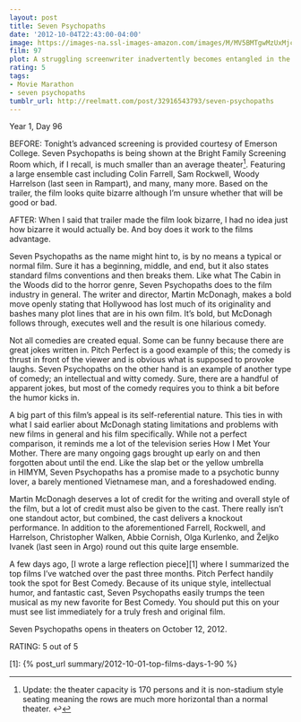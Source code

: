 ```yaml
---
layout: post
title: Seven Psychopaths
date: '2012-10-04T22:43:00-04:00'
image: https://images-na.ssl-images-amazon.com/images/M/MV5BMTgwMzUxMjc0M15BMl5BanBnXkFtZTcwMzQ2MjYyOA@@._V1_UX182_CR0,0,182,268_AL_.jpg
film: 97
plot: A struggling screenwriter inadvertently becomes entangled in the Los Angeles criminal underworld after his oddball friends kidnap a gangster’s beloved Shih Tzu.
rating: 5
tags:
- Movie Marathon
- seven psychopaths
tumblr_url: http://reelmatt.com/post/32916543793/seven-psychopaths
---
```


Year 1, Day 96

BEFORE: Tonight’s advanced screening is provided courtesy of Emerson College. Seven Psychopaths is being shown at the Bright Family Screening Room which, if I recall, is much smaller than an average theater[^1]. Featuring a large ensemble cast including Colin Farrell, Sam Rockwell, Woody Harrelson (last seen in Rampart), and many, many more. Based on the trailer, the film looks quite bizarre although I’m unsure whether that will be good or bad.

AFTER: When I said that trailer made the film look bizarre, I had no idea just how bizarre it would actually be. And boy does it work to the films advantage.

Seven Psychopaths as the name might hint to, is by no means a typical or normal film. Sure it has a beginning, middle, and end, but it also states standard films conventions and then breaks them. Like what The Cabin in the Woods did to the horror genre, Seven Psychopaths does to the film industry in general. The writer and director, Martin McDonagh, makes a bold move openly stating that Hollywood has lost much of its originality and bashes many plot lines that are in his own film. It’s bold, but McDonagh follows through, executes well and the result is one hilarious comedy.

Not all comedies are created equal. Some can be funny because there are great jokes written in. Pitch Perfect is a good example of this; the comedy is thrust in front of the viewer and is obvious what is supposed to provoke laughs. Seven Psychopaths on the other hand is an example of another type of comedy; an intellectual and witty comedy. Sure, there are a handful of apparent jokes, but most of the comedy requires you to think a bit before the humor kicks in.

A big part of this film’s appeal is its self-referential nature. This ties in with what I said earlier about McDonagh stating limitations and problems with new films in general and his film specifically. While not a perfect comparison, it reminds me a lot of the television series How I Met Your Mother. There are many ongoing gags brought up early on and then forgotten about until the end. Like the slap bet or the yellow umbrella in HIMYM, Seven Psychopaths has a promise made to a psychotic bunny lover, a barely mentioned Vietnamese man, and a foreshadowed ending.

Martin McDonagh deserves a lot of credit for the writing and overall style of the film, but a lot of credit must also be given to the cast. There really isn’t one standout actor, but combined, the cast delivers a knockout performance. In addition to the aforementioned Farrell, Rockwell, and Harrelson, Christopher Walken, Abbie Cornish, Olga Kurlenko, and Željko Ivanek (last seen in Argo) round out this quite large ensemble.

A few days ago, [I wrote a large reflection piece][1] where I summarized the top films I’ve watched over the past three months. Pitch Perfect handily took the spot for Best Comedy. Because of its unique style, intellectual humor, and fantastic cast, Seven Psychopaths easily trumps the teen musical as my new favorite for Best Comedy. You should put this on your must see list immediately for a truly fresh and original film.

Seven Psychopaths opens in theaters on October 12, 2012.

RATING: 5 out of 5

[^1]: Update: the theater capacity is 170 persons and it is non-stadium style seating meaning the rows are much more horizontal than a normal theater. ↩

[1]: {% post_url summary/2012-10-01-top-films-days-1-90 %}